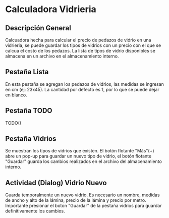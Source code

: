 # Calculadora Vidrieria
## Descripción General
Calcuadora hecha para calcular el precio de pedazos de vidrio en una vidrieria, se puede guardar los tipos de vidrios con un precio con el que se calcua el costo de los pedazos.
La lista de tipos de vidrio disponibles se almacena en un archivo en el almacenamiento interno.

## Pestaña Lista
En esta pestaña se agregan los pedazos de vidrios, las medidas se ingresan en cm (ej: 23x45). La cantidad por defecto es 1, por lo que se puede dejar en blanco.

## Pestaña TODO
TODO()

## Pestaña Vidrios
Se muestran los tipos de vidrios que existen. El botón flotante "Más"(+) abre un pop-up para guardar un nuevo tipo de vidrio, el botón flotante "Guardar" guarda los cambios realizados en el archivo del almacenamiento interno.

## Actividad (Dialog) Vidrio Nuevo
Guarda temporalmente un nuevo vidrio. Es necesario un nombre, medidas de ancho y alto de la lámina, precio de la lámina y precio por metro. Importante presionar el boton "Guardar" de la pestaña vidrios para guardar definitivamente los cambios.
